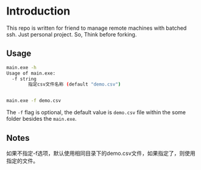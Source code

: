 # Introduction

This repo is written for friend to manage remote machines with batched ssh. Just personal project. So, Think before forking.

## Usage
```bash
main.exe -h
Usage of main.exe:
  -f string
        指定csv文件名称 (default "demo.csv")


main.exe -f demo.csv
```

The `-f` flag is optional, the default value is `demo.csv` file within the some folder besides the `main.exe`.


## Notes
如果不指定-f选项，默认使用相同目录下的demo.csv文件，如果指定了，则使用指定的文件。